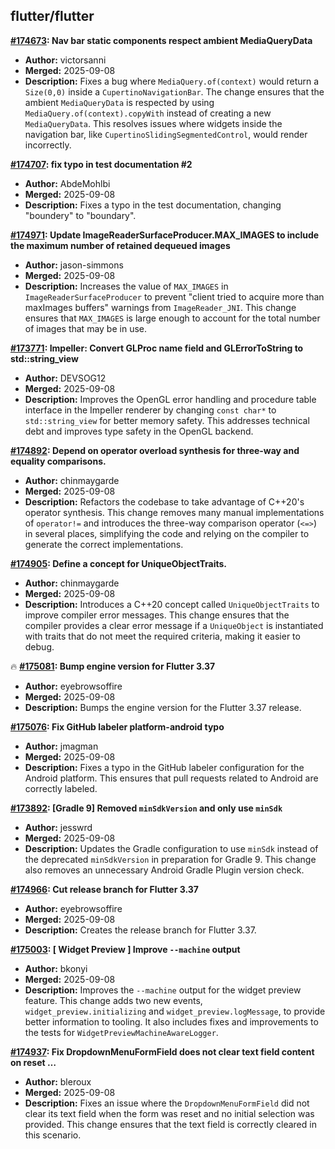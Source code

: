 ## flutter/flutter

**[#174673](https://github.com/flutter/flutter/pull/174673): Nav bar static components respect ambient MediaQueryData**
  - **Author:** victorsanni
  - **Merged:** 2025-09-08
  - **Description:** Fixes a bug where `MediaQuery.of(context)` would return a `Size(0,0)` inside a `CupertinoNavigationBar`. The change ensures that the ambient `MediaQueryData` is respected by using `MediaQuery.of(context).copyWith` instead of creating a new `MediaQueryData`. This resolves issues where widgets inside the navigation bar, like `CupertinoSlidingSegmentedControl`, would render incorrectly.

**[#174707](https://github.com/flutter/flutter/pull/174707): fix typo in test documentation #2**
  - **Author:** AbdeMohlbi
  - **Merged:** 2025-09-08
  - **Description:** Fixes a typo in the test documentation, changing "boundery" to "boundary".

**[#174971](https://github.com/flutter/flutter/pull/174971): Update ImageReaderSurfaceProducer.MAX_IMAGES to include the maximum number of retained dequeued images**
  - **Author:** jason-simmons
  - **Merged:** 2025-09-08
  - **Description:** Increases the value of `MAX_IMAGES` in `ImageReaderSurfaceProducer` to prevent "client tried to acquire more than maxImages buffers" warnings from `ImageReader_JNI`. This change ensures that `MAX_IMAGES` is large enough to account for the total number of images that may be in use.

**[#173771](https://github.com/flutter/flutter/pull/173771): Impeller: Convert GLProc name field and GLErrorToString to std::string_view**
  - **Author:** DEVSOG12
  - **Merged:** 2025-09-08
  - **Description:** Improves the OpenGL error handling and procedure table interface in the Impeller renderer by changing `const char*` to `std::string_view` for better memory safety. This addresses technical debt and improves type safety in the OpenGL backend.

**[#174892](https://github.com/flutter/flutter/pull/174892): Depend on operator overload synthesis for three-way and equality comparisons.**
  - **Author:** chinmaygarde
  - **Merged:** 2025-09-08
  - **Description:** Refactors the codebase to take advantage of C++20's operator synthesis. This change removes many manual implementations of `operator!=` and introduces the three-way comparison operator (`<=>`) in several places, simplifying the code and relying on the compiler to generate the correct implementations.

**[#174905](https://github.com/flutter/flutter/pull/174905): Define a concept for UniqueObjectTraits.**
  - **Author:** chinmaygarde
  - **Merged:** 2025-09-08
  - **Description:** Introduces a C++20 concept called `UniqueObjectTraits` to improve compiler error messages. This change ensures that the compiler provides a clear error message if a `UniqueObject` is instantiated with traits that do not meet the required criteria, making it easier to debug.

🔥 **[#175081](https://github.com/flutter/flutter/pull/175081): Bump engine version for Flutter 3.37**
  - **Author:** eyebrowsoffire
  - **Merged:** 2025-09-08
  - **Description:** Bumps the engine version for the Flutter 3.37 release.

**[#175076](https://github.com/flutter/flutter/pull/175076): Fix GitHub labeler platform-android typo**
  - **Author:** jmagman
  - **Merged:** 2025-09-08
  - **Description:** Fixes a typo in the GitHub labeler configuration for the Android platform. This ensures that pull requests related to Android are correctly labeled.

**[#173892](https://github.com/flutter/flutter/pull/173892): [Gradle 9] Removed `minSdkVersion` and only use `minSdk`**
  - **Author:** jesswrd
  - **Merged:** 2025-09-08
  - **Description:** Updates the Gradle configuration to use `minSdk` instead of the deprecated `minSdkVersion` in preparation for Gradle 9. This change also removes an unnecessary Android Gradle Plugin version check.

**[#174966](https://github.com/flutter/flutter/pull/174966): Cut release branch for Flutter 3.37**
  - **Author:** eyebrowsoffire
  - **Merged:** 2025-09-08
  - **Description:** Creates the release branch for Flutter 3.37.

**[#175003](https://github.com/flutter/flutter/pull/175003): [ Widget Preview ] Improve `--machine` output**
  - **Author:** bkonyi
  - **Merged:** 2025-09-08
  - **Description:** Improves the `--machine` output for the widget preview feature. This change adds two new events, `widget_preview.initializing` and `widget_preview.logMessage`, to provide better information to tooling. It also includes fixes and improvements to the tests for `WidgetPreviewMachineAwareLogger`.

**[#174937](https://github.com/flutter/flutter/pull/174937): Fix DropdownMenuFormField does not clear text field content on reset …**
  - **Author:** bleroux
  - **Merged:** 2025-09-08
  - **Description:** Fixes an issue where the `DropdownMenuFormField` did not clear its text field when the form was reset and no initial selection was provided. This change ensures that the text field is correctly cleared in this scenario.